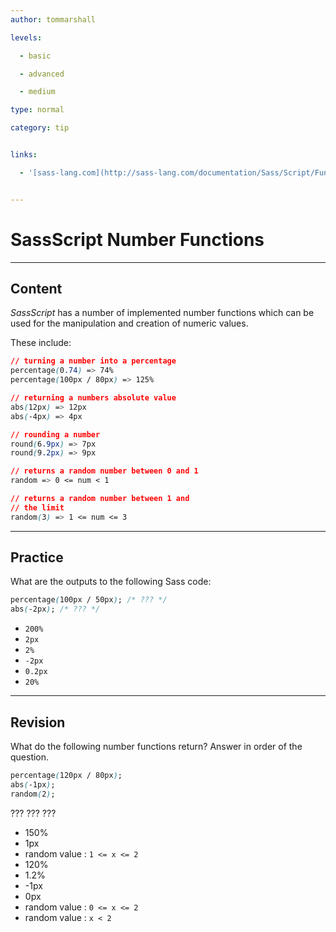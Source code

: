 ```yaml
---
author: tommarshall

levels:

  - basic

  - advanced

  - medium

type: normal

category: tip


links:

  - '[sass-lang.com](http://sass-lang.com/documentation/Sass/Script/Functions.html){website}'


---
```


# SassScript Number Functions

---
## Content

*SassScript* has a number of implemented number functions which can be used for the manipulation and creation of numeric values.

These include:
```CSS
// turning a number into a percentage
percentage(0.74) => 74%
percentage(100px / 80px) => 125%

// returning a numbers absolute value
abs(12px) => 12px
abs(-4px) => 4px

// rounding a number
round(6.9px) => 7px
round(9.2px) => 9px

// returns a random number between 0 and 1
random => 0 <= num < 1

// returns a random number between 1 and 
// the limit
random(3) => 1 <= num <= 3

```

---
## Practice

What are the outputs to the following Sass code:
```css
percentage(100px / 50px); /* ??? */
abs(-2px); /* ??? */
```


* `200%` 
* `2px` 
* `2%` 
* `-2px` 
* `0.2px` 
* `20%`

---
## Revision

What do the following number functions return? Answer in order of the question.
```css
percentage(120px / 80px);
abs(-1px);
random(2);
```
??? ??? ???

* 150%
* 1px
* random value : `1 <= x <= 2`
* 120%
* 1.2%
* -1px
* 0px
* random value : `0 <= x <= 2`
* random value : `x < 2`

